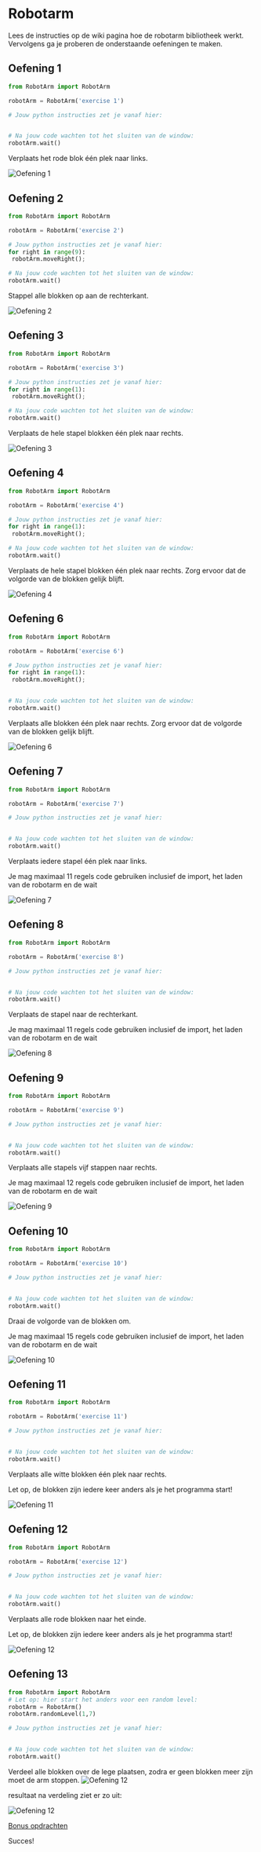 # Robotarm

Lees de instructies op de wiki pagina hoe de robotarm bibliotheek werkt. Vervolgens ga je proberen de onderstaande oefeningen te maken.

## Oefening 1
```python
from RobotArm import RobotArm

robotArm = RobotArm('exercise 1')

# Jouw python instructies zet je vanaf hier:


# Na jouw code wachten tot het sluiten van de window:
robotArm.wait()
```
Verplaats het rode blok één plek naar links.

![Oefening 1](readme/exercise1.png)

## Oefening 2
```python
from RobotArm import RobotArm

robotArm = RobotArm('exercise 2')

# Jouw python instructies zet je vanaf hier:
for right in range(9):
 robotArm.moveRight();

# Na jouw code wachten tot het sluiten van de window:
robotArm.wait()
```
Stappel alle blokken op aan de rechterkant.

![Oefening 2](readme/exercise2.png)

## Oefening 3
```python
from RobotArm import RobotArm

robotArm = RobotArm('exercise 3')

# Jouw python instructies zet je vanaf hier:
for right in range(1):
 robotArm.moveRight();

# Na jouw code wachten tot het sluiten van de window:
robotArm.wait()
```
Verplaats de hele stapel blokken één plek naar rechts.

![Oefening 3](readme/exercise3.png)

## Oefening 4
```python
from RobotArm import RobotArm

robotArm = RobotArm('exercise 4')

# Jouw python instructies zet je vanaf hier:
for right in range(1):
 robotArm.moveRight();

# Na jouw code wachten tot het sluiten van de window:
robotArm.wait()
```
Verplaats de hele stapel blokken één plek naar rechts. Zorg ervoor dat de volgorde van de blokken gelijk blijft.

![Oefening 4](readme/exercise4.png)

## Oefening 6
```python
from RobotArm import RobotArm

robotArm = RobotArm('exercise 6')

# Jouw python instructies zet je vanaf hier:
for right in range(1):
 robotArm.moveRight();


# Na jouw code wachten tot het sluiten van de window:
robotArm.wait()
```
Verplaats alle blokken één plek naar rechts. Zorg ervoor dat de volgorde van de blokken gelijk blijft. 

![Oefening 6](readme/exercise6.png)

## Oefening 7
```python
from RobotArm import RobotArm

robotArm = RobotArm('exercise 7')

# Jouw python instructies zet je vanaf hier:


# Na jouw code wachten tot het sluiten van de window:
robotArm.wait()
```
Verplaats iedere stapel één plek naar links.

Je mag maximaal 11 regels code gebruiken inclusief de import, het laden van de robotarm en de wait

![Oefening 7](readme/exercise7.png)

## Oefening 8
```python
from RobotArm import RobotArm

robotArm = RobotArm('exercise 8')

# Jouw python instructies zet je vanaf hier:


# Na jouw code wachten tot het sluiten van de window:
robotArm.wait()
```
Verplaats de stapel naar de rechterkant.

Je mag maximaal 11 regels code gebruiken inclusief de import, het laden van de robotarm en de wait

![Oefening 8](readme/exercise8.png)

## Oefening 9
```python
from RobotArm import RobotArm

robotArm = RobotArm('exercise 9')

# Jouw python instructies zet je vanaf hier:


# Na jouw code wachten tot het sluiten van de window:
robotArm.wait()
```
Verplaats alle stapels vijf stappen naar rechts.

Je mag maximaal 12 regels code gebruiken inclusief de import, het laden van de robotarm en de wait

![Oefening 9](readme/exercise9.png)

## Oefening 10
```python
from RobotArm import RobotArm

robotArm = RobotArm('exercise 10')

# Jouw python instructies zet je vanaf hier:


# Na jouw code wachten tot het sluiten van de window:
robotArm.wait()
```
Draai de volgorde van de blokken om.

Je mag maximaal 15 regels code gebruiken inclusief de import, het laden van de robotarm en de wait

![Oefening 10](readme/exercise10.png)

## Oefening 11
```python
from RobotArm import RobotArm

robotArm = RobotArm('exercise 11')

# Jouw python instructies zet je vanaf hier:


# Na jouw code wachten tot het sluiten van de window:
robotArm.wait()
```
Verplaats alle witte blokken één plek naar rechts. 

Let op, de blokken zijn iedere keer anders als je het programma start!

![Oefening 11](readme/exercise11.png)

## Oefening 12
```python
from RobotArm import RobotArm

robotArm = RobotArm('exercise 12')

# Jouw python instructies zet je vanaf hier:


# Na jouw code wachten tot het sluiten van de window:
robotArm.wait()
```
Verplaats alle rode blokken naar het einde.

Let op, de blokken zijn iedere keer anders als je het programma start!

![Oefening 12](readme/exercise12.png)

## Oefening 13
```python
from RobotArm import RobotArm
# Let op: hier start het anders voor een random level:
robotArm = RobotArm()
robotArm.randomLevel(1,7)

# Jouw python instructies zet je vanaf hier:


# Na jouw code wachten tot het sluiten van de window:
robotArm.wait()
```
Verdeel alle blokken over de lege plaatsen, zodra er geen blokken meer zijn moet de arm stoppen.
![Oefening 12](readme/exercise13-start.png)

resultaat na verdeling ziet er zo uit:

![Oefening 12](readme/exercise13-end.png)

[Bonus opdrachten](https://www.dropbox.com/s/7q4o3xboi5whgop/RobotArm%20Puzzels.docx?dl=0)

Succes!
